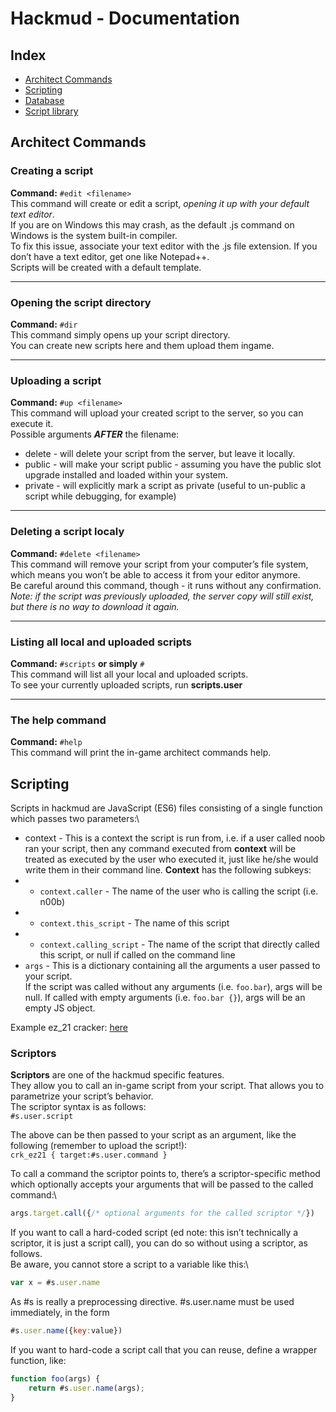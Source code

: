 # Hackmud - Documentation

## Index

- [Architect Commands](#architect-commands)
- [Scripting](#scripting)
- [Database](#database)
- [Script library](#library)

## Architect Commands

### Creating a script
**Command:** `#edit <filename>`\
This command will create or edit a script, *opening it up with your default text editor*.\
If you are on Windows this may crash, as the default .js command on Windows is the system built-in compiler.\
To fix this issue, associate your text editor with the .js file extension. If you don’t have a text editor, get one like Notepad++.\
Scripts will be created with a default template.

----

### Opening the script directory
**Command:** `#dir`\
This command simply opens up your script directory.\
You can create new scripts here and them upload them ingame.

----

### Uploading a script
**Command:** `#up <filename>`\
This command will upload your created script to the server, so you can execute it.\
Possible arguments ***AFTER*** the filename:
- delete - will delete your script from the server, but leave it locally.
- public - will make your script public - assuming you have the public slot upgrade installed and loaded within your system.
- private - will explicitly mark a script as private (useful to un-public a script while debugging, for example)

----

### Deleting a script localy
**Command:** `#delete <filename>`\
This command will remove your script from your computer’s file system, which means you won’t be able to access it from your editor anymore.\
Be careful around this command, though - it runs without any confirmation.\
*Note: if the script was previously uploaded, the server copy will still exist, but there is no way to download it again.*

----

### Listing all local and uploaded scripts
**Command:** `#scripts` **or simply** `#`\
This command will list all your local and uploaded scripts.\
To see your currently uploaded scripts, run **scripts.user**

----

### The help command
**Command:** `#help`\
This command will print the in-game architect commands help.

## Scripting

Scripts in hackmud are JavaScript (ES6) files consisting of a single function which passes two parameters:\
- context - This is a context the script is run from, i.e. if a user called noob ran your script, then any command executed from **context** will be treated as executed by the user who executed it, just like he/she would write them in their command line. **Context** has the following subkeys:
- - `context.caller` - The name of the user who is calling the script (i.e. n00b)
- - `context.this_script` - The name of this script
- - `context.calling_script` - The name of the script that directly called this script, or null if called on the command line
- `args` -  This is a dictionary containing all the arguments a user passed to your script.\
    If the script was called without any arguments (i.e. `foo.bar`), args will be null. If called with empty arguments (i.e. `foo.bar {}`), args will be an empty JS object.

Example ez_21 cracker: [here](https://github.com/hackmud-unofficial/example-scripts/ez_21.js)

### Scriptors

**Scriptors** are one of the hackmud specific features.\
They allow you to call an in-game script from your script. That allows you to parametrize your script’s behavior.\
The scriptor syntax is as follows:\
```#s.user.script```

The above can be then passed to your script as an argument, like the following (remember to upload the script!):\
`crk_ez21 { target:#s.user.command }`

To call a command the scriptor points to, there’s a scriptor-specific method which optionally accepts your arguments that will be passed to the called command:\
```js
args.target.call({/* optional arguments for the called scriptor */})
```

If you want to call a hard-coded script (ed note: this isn’t technically a scriptor, it is just a script call), you can do so without using a scriptor, as follows.\
Be aware, you cannot store a script to a variable like this:\
```js
var x = #s.user.name
```

As #s is really a preprocessing directive.  #s.user.name must be used immediately, in the form 
```js
#s.user.name({key:value})
```

If you want to hard-code a script call that you can reuse, define a wrapper function, like:
```js
function foo(args) {
    return #s.user.name(args);
}
```
